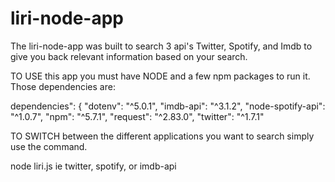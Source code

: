 # liri-node-app

The liri-node-app was built to search 3 api's Twitter, Spotify, and Imdb to give you back relevant information based on your search.

TO USE this app you must have NODE and a few npm packages to run it. Those dependencies are:

dependencies": {
    "dotenv": "^5.0.1",
    "imdb-api": "^3.1.2",
    "node-spotify-api": "^1.0.7",
    "npm": "^5.7.1",
    "request": "^2.83.0",
    "twitter": "^1.7.1"
    


TO SWITCH between the different applications you want to search simply use the command.

node liri.js <name of the service you want to use> ie twitter, spotify, or imdb-api




